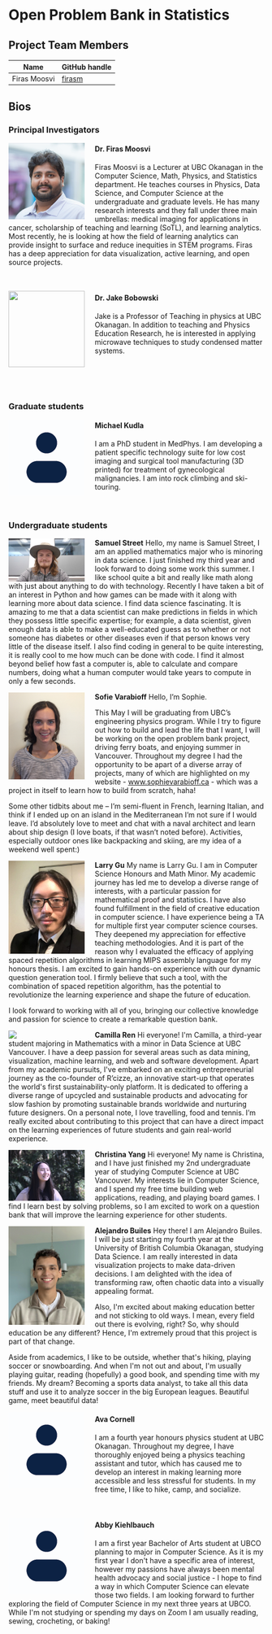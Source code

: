 # Open Problem Bank in Statistics



## Project Team Members

| Name             | GitHub handle  |
|------------------|----------------|
| Firas Moosvi     | [firasm](http://github.com/firasm)  |


## Bios


### Principal Investigators

<img align="left" width="150" height="150" style="padding-right: 20px" src="../images/firas.png"> </img>

#### **Dr. Firas Moosvi**

Firas Moosvi is a Lecturer at UBC Okanagan in the Computer Science, Math, Physics, and Statistics department.
He teaches courses in Physics, Data Science, and Computer Science at the undergraduate and graduate levels.
He has many research interests and they fall under three main umbrellas: medical imaging for applications in cancer, scholarship of teaching and learning (SoTL), and learning analytics.
Most recently, he is looking at how the field of learning analytics can provide insight to surface and reduce inequities in STEM programs.
Firas has a deep appreciation for data visualization, active learning, and open source projects.<br><br><br>

<img align="left" width="150" height="150" style="padding-right: 20px" src="../images/placeholder.jpg"> </img>

#### **Dr. Jake Bobowski**

Jake is a Professor of Teaching in physics at UBC Okanagan.
In addition to teaching and Physics Education Research, he is interested in applying microwave techniques to study condensed matter systems. <br><br><br><br><br>

### Graduate students

<img align="left" width="150" style="padding-right: 20px" src="../images/placeholder.png"> </img>

#### **Michael Kudla**

I am a PhD student in MedPhys. I am developing a patient specific technology suite for low cost imaging and surgical tool manufacturing (3D printed) for treatment of gynecological malignancies. I am into rock climbing and ski-touring. <br><br><br>


### Undergraduate students


<img align="left" width="150" style="padding-right: 20px" src="../images/Samuel Street.jpg"> </img>
**Samuel Street**
Hello, my name is Samuel Street, 
I am an applied mathematics major who is minoring in data science. I just finished my third year and look forward to doing some work this summer. I like school quite a bit and really like math along with just about anything to do with technology. Recently I have taken a bit of an interest in Python and how games can be made with it along with learning more about data science. I find data science fascinating. It is amazing to me that a data scientist can make predictions in fields in which they possess little specific expertise; for example, a data scientist, given enough data is able to make a well-educated guess as to whether or not someone has diabetes or other diseases even if that person knows very little of the disease itself. I also find coding in general to be quite interesting, it is really cool to me how much can be done with code. I find it almost beyond belief how fast a computer is, able to calculate and compare numbers, doing what a human computer would take years to compute in only a few seconds. 


<img align="left" width="150" style="padding-right: 20px" src="../images/Sophie Varabioff.JPG"> </img>
**Sofie Varabioff**
Hello, I’m Sophie.
 
This May I will be graduating from UBC’s engineering physics program. While I try to figure out how to build and lead the life that I want, I will be working on the open problem bank project, driving ferry boats, and enjoying summer in Vancouver. Throughout my degree I had the opportunity to be apart of a diverse array of projects, many of which are highlighted on my website - www.sophievarabioff.ca - which was a project in itself to learn how to build from scratch, haha!
 
Some other tidbits about me – I’m semi-fluent in French, learning Italian, and think if I ended up on an island in the Mediterranean I’m not sure if I would leave. I’d absolutely love to meet and chat with a naval architect and learn about ship design (I love boats, if that wasn’t noted before). Activities, especially outdoor ones like backpacking and skiing, are my idea of a weekend well spent:) 


<img align="left" width="150" style="padding-right: 20px" src="../images/Larry Gu.png"> </img>
**Larry Gu**
My name is Larry Gu. I am in Computer Science Honours and Math Minor. My academic journey has led me to develop a diverse range of interests, with a particular passion for mathematical proof and statistics.  I have also found fulfillment in the field of creative education in computer science. I have experience being a TA for multiple first year computer science courses. They deepened my appreciation for effective teaching methodologies. And it is part of the reason why I evaluated the efficacy of applying spaced repetition algorithms in learning MIPS assembly language for my honours thesis. I am excited to gain hands-on experience with our dynamic question generation tool. I firmly believe that such a tool, with the combination of spaced repetition algorithm, has the potential to revolutionize the learning experience and shape the future of education.

I look forward to working with all of you, bringing our collective knowledge and passion for science to create a remarkable question bank. 

<img align="left" width="150" style="padding-right: 20px" src="../images/Camilla.jpeg"> </img>
**Camilla Ren**
Hi everyone! I'm Camilla, a third-year student majoring in Mathematics with a minor in Data Science at UBC Vancouver. I have a deep passion for several areas such as data mining, visualization, machine learning, and web and software development. Apart from my academic pursuits, I've embarked on an exciting entrepreneurial journey as the co-founder of R’cizze, an innovative start-up that operates the world's first sustainability-only platform. It is dedicated to offering a diverse range of upcycled and sustainable products and advocating for slow fashion by promoting sustainable brands worldwide and nurturing future designers. On a personal note, I love travelling, food and tennis. 
I’m really excited about contributing to this project that can have a direct impact on the learning experiences of future students and gain real-world experience.

<img align="left" width="150" style="padding-right: 20px" src="../images/Christina Yang.jpg"> </img>
**Christina Yang**
Hi everyone! My name is Christina, and I have just finished my 2nd undergraduate year of studying Computer Science at UBC Vancouver. My interests lie in Computer Science, and I spend my free time building web applications, reading, and playing board games. I find I learn best by solving problems, so I am excited to work on a question bank that will improve the learning experience for other students.

<img align="left" width="150" style="padding-right: 20px" src="../images/Alejandro Builes.jpeg"> </img>
**Alejandro Builes**
Hey there! I am Alejandro Builes. I will be just starting my fourth year at the University of British Columbia Okanagan, studying Data Science. I am really interested in data visualization projects to make data-driven decisions. I am delighted with the idea of transforming raw, often chaotic data into a visually appealing format. 

Also, I'm excited about making education better and not sticking to old ways. I mean, every field out there is evolving, right? So, why should education be any different? Hence, I'm extremely proud that this project is part of that change. 

Aside from academics, I like to be outside, whether that's hiking, playing soccer or snowboarding. And when I'm not out and about, I'm usually playing guitar, reading (hopefully) a good book, and spending time with my friends. My dream? Becoming a sports data analyst, to take all this data stuff and use it to analyze soccer in the big European leagues. Beautiful game, meet beautiful data!



<img align="left" width="150" height="150" style="padding-right: 20px" src="../images/placeholder.png"> </img>

#### **Ava Cornell**

I am a fourth year honours physics student at UBC Okanagan. Throughout my degree, I have thoroughly enjoyed being a physics teaching assistant and tutor, which has caused me to develop an interest in making learning more accessible and less stressful for students. In my free time, I like to hike, camp, and socialize. <br><br><br>

<img align="left" width="150" height="150" style="padding-right: 20px" src="../images/placeholder.png"> </img>

#### **Abby Kiehlbauch**

I am a first year Bachelor of Arts student at UBCO planning to major in Computer Science. As it is my first year I don't have a specific area of interest, however my passions have always been mental health advocacy and social justice - I hope to find a way in which Computer Science can elevate those two fields. I am looking forward to further exploring the field of Computer Science in my next three years at UBCO. While I'm not studying or spending my days on Zoom I am usually reading, sewing, crocheting, or baking! <br><br><br>









